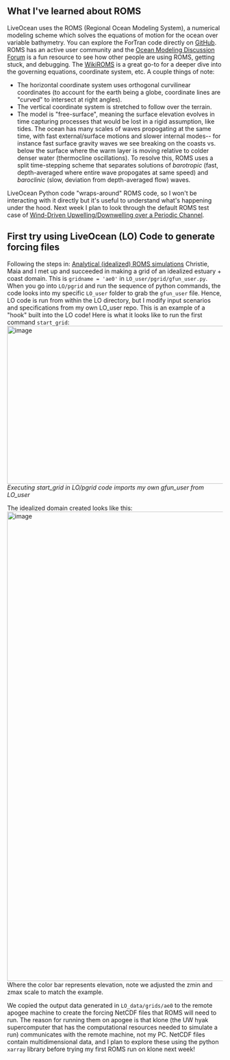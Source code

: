 ## What I've learned about ROMS
LiveOcean uses the ROMS (Regional Ocean Modeling System), a numerical modeling scheme which solves the equations of motion for the ocean over variable bathymetry. You can explore the ForTran code directly on [GitHub](https://github.com/myroms/roms). ROMS has an active user community and the [Ocean Modeling Discussion Forum](https://www.myroms.org/forum/index.php) is a fun resource to see how other people are using ROMS, getting stuck, and debugging. The [WikiROMS](https://www.myroms.org/wiki/Documentation_Portal) is a great go-to for a deeper dive into the governing equations, coordinate system, etc. A couple things of note:
- The horizontal coordinate system uses orthogonal curvilinear coordinates (to account for the earth being a globe, coordinate lines are "curved" to intersect at right angles).
- The vertical coordinate system is stretched to follow over the terrain. 
- The model is "free-surface", meaning the surface elevation evolves in time capturing processes that would be lost in a rigid assumption, like tides. The ocean has many scales of waves propogating at the same time, with fast external/surface motions and slower internal modes-- for instance fast surface gravity waves we see breaking on the coasts vs. below the surface where the warm layer is moving relative to colder denser water (thermocline oscillations). To resolve this, ROMS uses a split time-stepping scheme that separates solutions of *barotropic* (fast, depth-averaged where entire wave propogates at same speed) and *baroclinic* (slow, deviation from depth-averaged flow) waves.

LiveOcean Python code "wraps-around" ROMS code, so I won't be interacting with it directly but it's useful to understand what's happening under the hood. Next week I plan to look through the default ROMS test case of [Wind-Driven Upwelling/Downwelling over a Periodic Channel](https://www.myroms.org/wiki/UPWELLING_CASE).

## First try using LiveOcean (LO) Code to generate forcing files
Following the steps in: [Analytical (idealized) ROMS simulations](https://github.com/parkermac/LO/blob/main/notes/analytical_runs.md) Christie, Maia and I met up and succeeded in making a grid of an idealized estuary + coast domain. This is `gridname = 'ae0'` in `LO_user/pgrid/gfun_user.py`. When you go into `LO/pgrid` and run the sequence of python commands, the code looks into my specific `LO_user` folder to grab the `gfun_user` file. Hence, LO code is run from within the LO directory, but I modify input scenarios and specifications from my own LO_user repo. This is an example of a "hook" built into the LO code! Here is what it looks like to run the first command `start_grid`:
<img width="2202" height="368" alt="image" src="https://github.com/user-attachments/assets/6d5ea60e-532b-4e88-8f80-b567429d75e7"/> *Executing start_grid in LO/pgrid code imports my own gfun_user from LO_user*

The idealized domain created looks like this:
<img width="1286" height="1094" alt="image" src="https://github.com/user-attachments/assets/0e4f9f8a-4c59-4df8-b64c-3a83afb2e08b" />
Where the color bar represents elevation, note we adjusted the zmin and zmax scale to match the example.

We copied the output data generated in `LO_data/grids/ae0` to the remote apogee machine to create the forcing NetCDF files that ROMS will need to run. The reason for running them on apogee is that klone (the UW hyak supercomputer that has the computational resources needed to simulate a run) communicates with the remote machine, not my PC. NetCDF files contain multidimensional data, and I plan to explore these using the python `xarray` library before trying my first ROMS run on klone next week!

